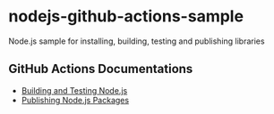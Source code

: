 # nodejs-github-actions-sample

Node.js sample for installing, building, testing and publishing libraries

## GitHub Actions Documentations

- [Building and Testing Node.js](https://docs.github.com/en/free-pro-team@latest/actions/guides/building-and-testing-nodejs)
- [Publishing Node.js Packages](https://docs.github.com/en/free-pro-team@latest/actions/guides/publishing-nodejs-packages)
